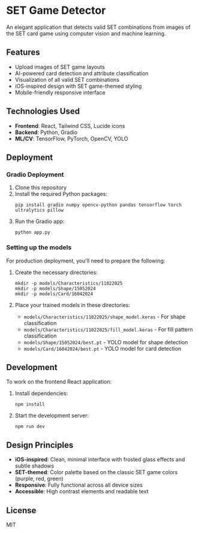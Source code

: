 
# SET Game Detector

An elegant application that detects valid SET combinations from images of the SET card game using computer vision and machine learning.

## Features

- Upload images of SET game layouts
- AI-powered card detection and attribute classification
- Visualization of all valid SET combinations
- iOS-inspired design with SET game-themed styling
- Mobile-friendly responsive interface

## Technologies Used

- **Frontend**: React, Tailwind CSS, Lucide icons
- **Backend**: Python, Gradio
- **ML/CV**: TensorFlow, PyTorch, OpenCV, YOLO

## Deployment

### Gradio Deployment

1. Clone this repository
2. Install the required Python packages:
   ```
   pip install gradio numpy opencv-python pandas tensorflow torch ultralytics pillow
   ```
3. Run the Gradio app:
   ```
   python app.py
   ```

### Setting up the models

For production deployment, you'll need to prepare the following:

1. Create the necessary directories:
   ```
   mkdir -p models/Characteristics/11022025
   mkdir -p models/Shape/15052024
   mkdir -p models/Card/16042024
   ```

2. Place your trained models in these directories:
   - `models/Characteristics/11022025/shape_model.keras` - For shape classification
   - `models/Characteristics/11022025/fill_model.keras` - For fill pattern classification
   - `models/Shape/15052024/best.pt` - YOLO model for shape detection
   - `models/Card/16042024/best.pt` - YOLO model for card detection

## Development

To work on the frontend React application:

1. Install dependencies:
   ```
   npm install
   ```

2. Start the development server:
   ```
   npm run dev
   ```

## Design Principles

- **iOS-inspired**: Clean, minimal interface with frosted glass effects and subtle shadows
- **SET-themed**: Color palette based on the classic SET game colors (purple, red, green)
- **Responsive**: Fully functional across all device sizes
- **Accessible**: High contrast elements and readable text

## License

MIT
